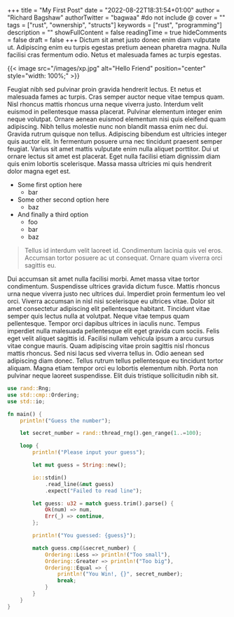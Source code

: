 +++
title = "My First Post"
date = "2022-08-22T18:31:54+01:00"
author = "Richard Bagshaw"
authorTwitter = "bagwaa" #do not include @
cover = ""
tags = ["rust", "ownership", "structs"]
keywords = ["rust", "programming"]
description = ""
showFullContent = false
readingTime = true
hideComments = false
draft = false
+++
Dictum sit amet justo donec enim diam vulputate ut. Adipiscing enim eu turpis egestas pretium aenean pharetra magna. Nulla facilisi cras fermentum odio. Netus et malesuada fames ac turpis egestas.

{{< image src="/images/xp.jpg" alt="Hello Friend" position="center" style="width: 100%;" >}}

Feugiat nibh sed pulvinar proin gravida hendrerit lectus. Et netus et malesuada fames ac turpis. Cras semper auctor neque vitae tempus quam. Nisl rhoncus mattis rhoncus urna neque viverra justo. Interdum velit euismod in pellentesque massa placerat. Pulvinar elementum integer enim neque volutpat. Ornare aenean euismod elementum nisi quis eleifend quam adipiscing. Nibh tellus molestie nunc non blandit massa enim nec dui. Gravida rutrum quisque non tellus. Adipiscing bibendum est ultricies integer quis auctor elit. In fermentum posuere urna nec tincidunt praesent semper feugiat. Varius sit amet mattis vulputate enim nulla aliquet porttitor. Dui ut ornare lectus sit amet est placerat. Eget nulla facilisi etiam dignissim diam quis enim lobortis scelerisque. Massa massa ultricies mi quis hendrerit dolor magna eget est.


- Some first option here
    - bar
- Some other second option here
    - baz
- And finally a third option
    - foo
    - bar
    - baz


> Tellus id interdum velit laoreet id. Condimentum lacinia quis vel eros. Accumsan tortor posuere ac ut consequat. Ornare quam viverra orci sagittis eu.

Dui accumsan sit amet nulla facilisi morbi. Amet massa vitae tortor condimentum. Suspendisse ultrices gravida dictum fusce. Mattis rhoncus urna neque viverra justo nec ultrices dui. Imperdiet proin fermentum leo vel orci. Viverra accumsan in nisl nisi scelerisque eu ultrices vitae. Dolor sit amet consectetur adipiscing elit pellentesque habitant. Tincidunt vitae semper quis lectus nulla at volutpat. Neque vitae tempus quam pellentesque. Tempor orci dapibus ultrices in iaculis nunc. Tempus imperdiet nulla malesuada pellentesque elit eget gravida cum sociis. Felis eget velit aliquet sagittis id. Facilisi nullam vehicula ipsum a arcu cursus vitae congue mauris. Quam adipiscing vitae proin sagittis nisl rhoncus mattis rhoncus. Sed nisi lacus sed viverra tellus in. Odio aenean sed adipiscing diam donec. Tellus rutrum tellus pellentesque eu tincidunt tortor aliquam. Magna etiam tempor orci eu lobortis elementum nibh. Porta non pulvinar neque laoreet suspendisse. Elit duis tristique sollicitudin nibh sit.

```rust
use rand::Rng;
use std::cmp::Ordering;
use std::io;

fn main() {
    println!("Guess the number");

    let secret_number = rand::thread_rng().gen_range(1..=100);

    loop {
        println!("Please input your guess");

        let mut guess = String::new();

        io::stdin()
            .read_line(&mut guess)
            .expect("Failed to read line");

        let guess: u32 = match guess.trim().parse() {
            Ok(num) => num,
            Err(_) => continue,
        };

        println!("You guessed: {guess}");

        match guess.cmp(&secret_number) {
            Ordering::Less => println!("Too small"),
            Ordering::Greater => println!("Too big"),
            Ordering::Equal => {
                println!("You Win!, {}", secret_number);
                break;
            }
        }
    }
}

```

